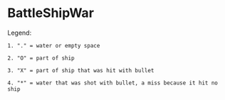 # BattleShipWar
 Legend:
 
    1. "." = water or empty space

    2. "O" = part of ship

    3. "X" = part of ship that was hit with bullet

    4. "*" = water that was shot with bullet, a miss because it hit no ship